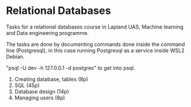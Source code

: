 # Relational Databases
Tasks for a relational databases course in Lapland UAS, Machine learning and Data engineering programme.

The tasks are done by documenting commands done inside the command line (Postgresql), in this case running Postgresql as a service inside WSL2 Debian.

"psql -U dev -h 127.0.0.1 -d postgres" to get into psql.

<ol>
  <li>Creating database, tables (8p)</li>
  <li>SQL (45p)</li>
  <li>Database design (14p)</li>
  <li>Managing users (8p)</li>
</ol>
